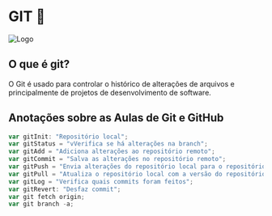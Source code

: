 
#  GIT  📑
![Logo](https://t2.tudocdn.net/510706?w=646&h=284)

## O que é git? 
O Git é usado para controlar o histórico de alterações de arquivos e principalmente de projetos de desenvolvimento de software.

## Anotações sobre as Aulas de Git e GitHub

```javascript
var gitInit: "Repositório local";
var gitStatus = "vVerifica se há alterações na branch";
var gitAdd = "Adiciona alterações ao repositório remoto";
var gitCommit = "Salva as alterações no repositório remoto";
var gitPush = "Envia alterações do repositório local para o repositório remoto";
var gitPull = "Atualiza o repositório local com a versão do repositório remoto";
var gitLog = "Verifica quais commits foram feitos";
var gitRevert: "Desfaz commit";
var git fetch origin;
var git branch -a;
```
